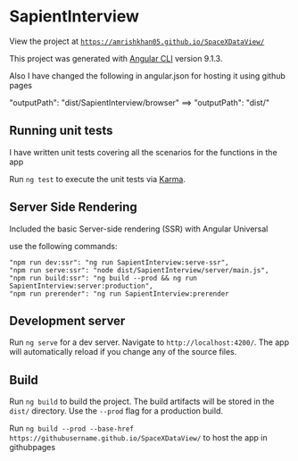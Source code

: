 # SapientInterview

View the project at [`https://amrishkhan05.github.io/SpaceXDataView/`](https://amrishkhan05.github.io/SpaceXDataView/)

This project was generated with [Angular CLI](https://github.com/angular/angular-cli) version 9.1.3.

Also I have changed the following in angular.json for hosting it using github pages

"outputPath": "dist/SapientInterview/browser" ==> "outputPath": "dist/"


## Running unit tests

I have written unit tests covering all the scenarios for the functions in the app

Run `ng test` to execute the unit tests via [Karma](https://karma-runner.github.io).

## Server Side Rendering 

Included the basic Server-side rendering (SSR) with Angular Universal

use the following commands:

    "npm run dev:ssr": "ng run SapientInterview:serve-ssr",
    "npm run serve:ssr": "node dist/SapientInterview/server/main.js",
    "npm run build:ssr": "ng build --prod && ng run SapientInterview:server:production",
    "npm run prerender": "ng run SapientInterview:prerender

## Development server

Run `ng serve` for a dev server. Navigate to `http://localhost:4200/`. The app will automatically reload if you change any of the source files.

## Build

Run `ng build` to build the project. The build artifacts will be stored in the `dist/` directory. Use the `--prod` flag for a production build.

Run `ng build --prod --base-href https://githubusername.github.io/SpaceXDataView/` to host the app in githubpages

